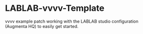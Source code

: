 # LABLAB-vvvv-Template
vvvv example patch working with the LABLAB studio configuration (Augmenta HQ) to easily get started.

